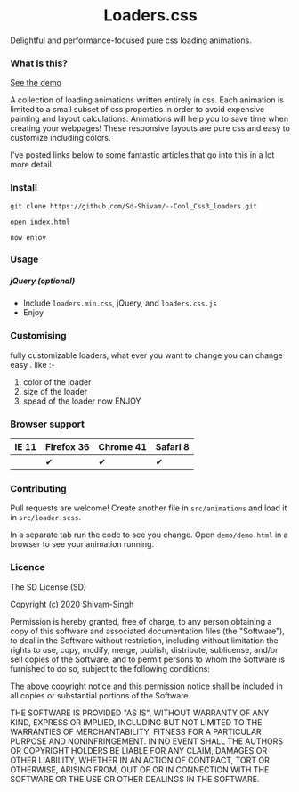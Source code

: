 <h1 align="center">Loaders.css</h1>


Delightful and performance-focused pure css loading animations.

### What is this?

[See the demo](https://sd-shivam.github.io/--Cool_Css3_loaders/)

A collection of loading animations written entirely in css.
Each animation is limited to a small subset of css properties in order
to avoid expensive painting and layout calculations.
Animations will help you to save time when creating your webpages! 
These responsive layouts are pure css and easy to customize including colors.

I've posted links below to some fantastic articles that go into this
in a lot more detail.

### Install

```
git clone https://github.com/Sd-Shivam/--Cool_Css3_loaders.git
```

```
open index.html
```

```
now enjoy
```

### Usage

##### jQuery (optional)
- Include `loaders.min.css`, jQuery, and `loaders.css.js`
- Enjoy

### Customising

fully customizable loaders, what ever you want to change you can change easy .
like :-
1) color of the loader
2) size of the loader
3) spead of the loader
now ENJOY


### Browser support


IE 11  | Firefox 36 | Chrome 41 | Safari 8
------ | ---------- | --------- | --------
       | ✔ | ✔     | ✔ | ✔    | ✔ | ✔

### Contributing

Pull requests are welcome! Create another file in `src/animations`
and load it in `src/loader.scss`.

In a separate tab run the code to see you change. Open `demo/demo.html`
in a browser to see your animation running.


### Licence

The SD License (SD)

Copyright (c) 2020 Shivam-Singh

Permission is hereby granted, free of charge, to any person obtaining a copy
of this software and associated documentation files (the "Software"), to deal
in the Software without restriction, including without limitation the rights
to use, copy, modify, merge, publish, distribute, sublicense, and/or sell
copies of the Software, and to permit persons to whom the Software is
furnished to do so, subject to the following conditions:

The above copyright notice and this permission notice shall be included in all
copies or substantial portions of the Software.

THE SOFTWARE IS PROVIDED "AS IS", WITHOUT WARRANTY OF ANY KIND, EXPRESS OR
IMPLIED, INCLUDING BUT NOT LIMITED TO THE WARRANTIES OF MERCHANTABILITY,
FITNESS FOR A PARTICULAR PURPOSE AND NONINFRINGEMENT. IN NO EVENT SHALL THE
AUTHORS OR COPYRIGHT HOLDERS BE LIABLE FOR ANY CLAIM, DAMAGES OR OTHER
LIABILITY, WHETHER IN AN ACTION OF CONTRACT, TORT OR OTHERWISE, ARISING FROM,
OUT OF OR IN CONNECTION WITH THE SOFTWARE OR THE USE OR OTHER DEALINGS IN THE
SOFTWARE.
